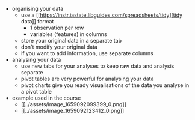 - organising your data
    - use a [[https://instr.iastate.libguides.com/spreadsheets/tidy][tidy data]] format
        - 1 observation per row
        - variables (features) in columns
    - store your original data in a separate tab
    - don't modify your original data
    - if you want to add information, use separate columns
- analysing your data
    - use new tabs for your analyses to keep raw data and analysis separate
    - pivot tables are very powerful for analysing your data
    - pivot charts give you ready visualisations of the data you analyse in a pivot table
- example used in the course
    - [[../assets/image_1659092099399_0.png]]
    - [[../assets/image_1659092123412_0.png]]
